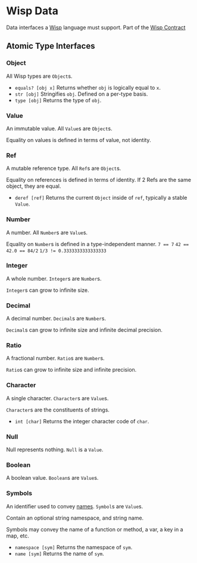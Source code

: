# Wisp Data

Data interfaces a [Wisp](../wisp.md) language must support. Part of the [Wisp Contract](contract.md)

## Atomic Type Interfaces

### Object

All Wisp types are `Object`s.

- `equals? [obj x]` Returns whether `obj` is logically equal to `x`.
- `str [obj]` Stringifies `obj`. Defined on a per-type basis.
- `type [obj]` Returns the type of `obj`.

### Value

An immutable value. All `Value`s are `Object`s.

Equality on values is defined in terms of value, not identity.

### Ref

A mutable reference type. All `Ref`s are `Object`s.

Equality on references is defined in terms of identity. If 2 Refs are the same object, they are equal.

- `deref [ref]` Returns the current `Object` inside of `ref`, typically a stable `Value`.

### Number

A number. All `Number`s are `Value`s.

Equality on `Number`s is defined in a type-independent manner.
`7 == 7`
`42 == 42.0 == 84/2`
`1/3 != 0.3333333333333333`

### Integer

A whole number. `Integer`s are `Number`s.

`Integer`s can grow to infinite size.

### Decimal

A decimal number. `Decimal`s are `Number`s.

`Decimal`s can grow to infinite size and infinite decimal precision.

### Ratio

A fractional number. `Ratio`s are `Number`s.

`Ratio`s can grow to infinite size and infinite precision.

### Character

A single character. `Character`s are `Value`s.

`Character`s are the constituents of strings.

- `int [char]` Returns the integer character code of `char`.

### Null

Null represents nothing. `Null` is a `Value`.

### Boolean

A boolean value. `Boolean`s are `Value`s.

### Symbols

An identifier used to convey [names](names.md). `Symbol`s are `Value`s.

Contain an optional string namespace, and string name.

Symbols may convey the name of a function or method, a var, a key in a map, etc.

- `namespace [sym]` Returns the namespace of `sym`.
- `name [sym]` Returns the name of `sym`.
